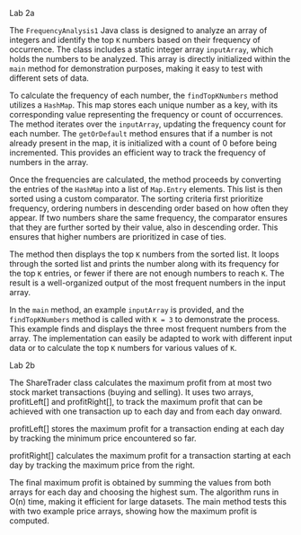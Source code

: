 Lab 2a

The `FrequencyAnalysis1` Java class is designed to analyze an array of integers and identify the top `K` numbers based on their frequency of occurrence. The class includes a static integer array `inputArray`, which holds the numbers to be analyzed. This array is directly initialized within the `main` method for demonstration purposes, making it easy to test with different sets of data.

To calculate the frequency of each number, the `findTopKNumbers` method utilizes a `HashMap`. This map stores each unique number as a key, with its corresponding value representing the frequency or count of occurrences. The method iterates over the `inputArray`, updating the frequency count for each number. The `getOrDefault` method ensures that if a number is not already present in the map, it is initialized with a count of 0 before being incremented. This provides an efficient way to track the frequency of numbers in the array.

Once the frequencies are calculated, the method proceeds by converting the entries of the `HashMap` into a list of `Map.Entry` elements. This list is then sorted using a custom comparator. The sorting criteria first prioritize frequency, ordering numbers in descending order based on how often they appear. If two numbers share the same frequency, the comparator ensures that they are further sorted by their value, also in descending order. This ensures that higher numbers are prioritized in case of ties.

The method then displays the top `K` numbers from the sorted list. It loops through the sorted list and prints the number along with its frequency for the top `K` entries, or fewer if there are not enough numbers to reach `K`. The result is a well-organized output of the most frequent numbers in the input array.

In the `main` method, an example `inputArray` is provided, and the `findTopKNumbers` method is called with `K = 3` to demonstrate the process. This example finds and displays the three most frequent numbers from the array. The implementation can easily be adapted to work with different input data or to calculate the top `K` numbers for various values of `K`.



Lab 2b

The ShareTrader class calculates the maximum profit from at most two stock market transactions (buying and selling). It uses two arrays, profitLeft[] and profitRight[], to track the maximum profit that can be achieved with one transaction up to each day and from each day onward.

profitLeft[] stores the maximum profit for a transaction ending at each day by tracking the minimum price encountered so far.

profitRight[] calculates the maximum profit for a transaction starting at each day by tracking the maximum price from the right.

The final maximum profit is obtained by summing the values from both arrays for each day and choosing the highest sum. The algorithm runs in O(n) time, making it efficient for large datasets. The main method tests this with two example price arrays, showing how the maximum profit is computed.
